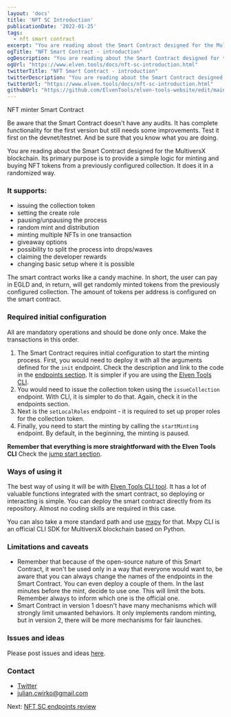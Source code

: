 ```yaml
---
layout: 'docs'
title: 'NFT SC Introduction'
publicationDate: '2022-01-25'
tags:
  - nft smart contract
excerpt: "You are reading about the Smart Contract designed for the MultiversX blockchain. Its primary purpose is to provide a simple logic for minting and buying NFT tokens"
ogTitle: "NFT Smart Contract - introduction"
ogDescription: "You are reading about the Smart Contract designed for the MultiversX blockchain. Its primary purpose is to provide a simple logic for minting and buying NFT tokens"
ogUrl: "https://www.elven.tools/docs/nft-sc-introduction.html"
twitterTitle: "NFT Smart Contract - introduction"
twitterDescription: "You are reading about the Smart Contract designed for the MultiversX blockchain. Its primary purpose is to provide a simple logic for minting and buying NFT tokens"
twitterUrl: "https://www.elven.tools/docs/nft-sc-introduction.html"
githubUrl: "https://github.com/ElvenTools/elven-tools-website/edit/main/src/docs/nft-sc-introduction.md"
---
```


NFT minter Smart Contract

<div class="docs-info-box ">Be aware that the Smart Contract doesn't have any audits. It has complete functionality for the first version but still needs some improvements. Test it first on the devnet/testnet. And be sure that you know what you are doing.</div>

You are reading about the Smart Contract designed for the MultiversX blockchain. Its primary purpose is to provide a simple logic for minting and buying NFT tokens from a previously configured collection. It does it in a randomized way. 

### It supports:

- issuing the collection token
- setting the create role
- pausing/unpausing the process
- random mint and distribution
- minting multiple NFTs in one transaction
- giveaway options
- possibility to split the process into drops/waves
- claiming the developer rewards
- changing basic setup where it is possible

The smart contract works like a candy machine. In short, the user can pay in EGLD and, in return, will get randomly minted tokens from the previously configured collection. The amount of tokens per address is configured on the smart contract.

### Required initial configuration

All are mandatory operations and should be done only once. Make the transactions in this order.

1. The Smart Contract requires initial configuration to start the minting process. First, you would need to deploy it with all the arguments defined for the `init` endpoint. Check the description and link to the code in the [endpoints section](/docs/nft-sc-endpoints.html). It is simpler if you are using the [Elven Tools CLI](/docs/cli-introduction.html).
2. You would need to issue the collection token using the `issueCollection` endpoint. With CLI, it is simpler to do that. Again, check it in the endpoints section.
3. Next is the `setLocalRoles` endpoint - it is required to set up proper roles for the collection token.
4. Finally, you need to start the minting by calling the `startMinting` endpoint. By default, in the beginning, the minting is paused.

**Remember that everything is more straightforward with the Elven Tools CLI** Check the [jump start section](/docs/jump-start.html).

### Ways of using it

The best way of using it will be with [Elven Tools CLI tool](/docs/cli-introduction.html). It has a lot of valuable functions integrated with the smart contract, so deploying or interacting is simple. You can deploy the smart contract directly from its repository. Almost no coding skills are required in this case.

You can also take a more standard path and use [mxpy](https://docs.multiversx.com/sdk-and-tools/sdk-py/mxpy-cli) for that. Mxpy CLI is an official CLI SDK for MultiversX blockchain based on Python.

### Limitations and caveats

- Remember that because of the open-source nature of this Smart Contract, it won't be used only in a way that everyone would want to, be aware that you can always change the names of the endpoints in the Smart Contract. You can even deploy a couple of them. In the last minutes before the mint, decide to use one. This will limit the bots. Remember always to inform which one is the official one.
- Smart Contract in version 1 doesn't have many mechanisms which will strongly limit unwanted behaviors. It only implements random minting, but in version 2, there will be more mechanisms for fair launches.

### Issues and ideas

Please post issues and ideas [here](https://github.com/ElvenTools/elven-nft-minter-sc/issues).

### Contact

- [Twitter](https://twitter.com/theJulianIo)
- julian.cwirko@gmail.com

<div class="next-page-link">
  Next: <a href="/docs/nft-sc-endpoints.html">NFT SC endpoints review</a>
</div>
